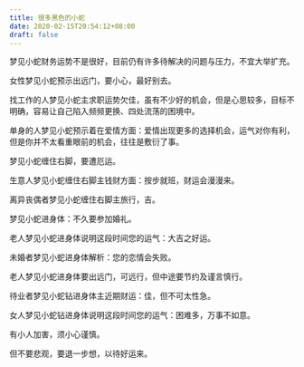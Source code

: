 ```yaml
---
title: 很多黑色的小蛇
date: 2020-02-15T20:54:12+08:00
draft: false
---
```


梦见小蛇财务运势不是很好，目前仍有许多待解决的问题与压力，不宜大举扩充。




女性梦见小蛇预示出远门，要小心，最好别去。




找工作的人梦见小蛇主求职运势欠佳，虽有不少好的机会，但是心思较多，目标不明确，容易让自己陷入频频更换、四处流荡的困境中。




单身的人梦见小蛇预示着在爱情方面：爱情出现更多的选择机会，运气对你有利，但是你并不太看重眼前的机会，往往是敷衍了事。




梦见小蛇缠住右脚，要遭厄运。




生意人梦见小蛇缠住右脚主钱财方面：按步就班，财运会漫漫来。




离异丧偶者梦见小蛇缠住右脚主旅行，吉。




梦见小蛇进身体：不久要参加婚礼。




老人梦见小蛇进身体说明这段时间您的运气：大吉之好运。




未婚者梦见小蛇进身体解析：您的恋情会失败。




老人梦见小蛇进身体要出远门，可远行，但中途要节约及谨言慎行。




待业者梦见小蛇钻进身体主近期财运：佳，但不可太性急。




女人梦见小蛇钻进身体说明这段时间您的运气：困难多，万事不如意。

有小人加害，须小心谨慎。

但不要悲观，要退一步想，以待好运来。

